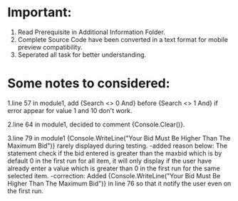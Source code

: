 # Important:
1. Read Prerequisite in Additional Information Folder.
2. Complete Source Code have been converted in a text format for mobile preview compatibility.
3. Seperated all task for better understanding.

# Some notes to considered:

1.line 57 in module1, add {Search <> 0 And} before {Search <> 1 And} if error appear for value 1 and 10 don't work.

2.line 64 in module1, decided to comment {Console.Clear()}.

3.line 79 in module1 {Console.WriteLine("Your Bid Must Be Higher Than The Maximum Bid")} rarely displayed during testing.
-added reason below:
The statement check if the bid entered is greater than the maxbid which is by default 0 in the first run for all item, it will only display if the user have already enter a value which is greater than 0 in the first run for the same selected item.
-correction:
Added {Console.WriteLine("Your Bid Must Be Higher Than The Maximum Bid")} in line 76 so that it notify the user even on the first run.